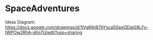 # SpaceAdventures

Ideas Diagram: https://docs.google.com/drawings/d/1lVg6jkt87hYxca5GpxODiaG8LFy-tWPOw2RhA-sKn7U/edit?usp=sharing
